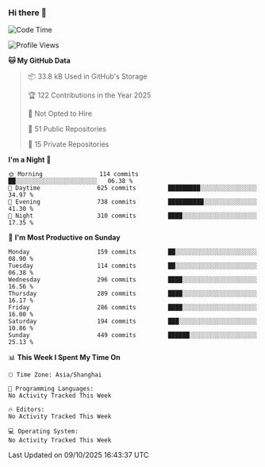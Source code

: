 ### Hi there 👋

<!--
**robinWongM/robinWongM** is a ✨ _special_ ✨ repository because its `README.md` (this file) appears on your GitHub profile.

Here are some ideas to get you started:

- 🔭 I’m currently working on ...
- 🌱 I’m currently learning ...
- 👯 I’m looking to collaborate on ...
- 🤔 I’m looking for help with ...
- 💬 Ask me about ...
- 📫 How to reach me: ...
- 😄 Pronouns: ...
- ⚡ Fun fact: ...
-->

<!--START_SECTION:waka-->
![Code Time](http://img.shields.io/badge/Code%20Time-272%20hrs%2015%20mins-blue)

![Profile Views](http://img.shields.io/badge/Profile%20Views-0-blue)

**🐱 My GitHub Data** 

> 📦 33.8 kB Used in GitHub's Storage 
 > 
> 🏆 122 Contributions in the Year 2025
 > 
> 🚫 Not Opted to Hire
 > 
> 📜 51 Public Repositories 
 > 
> 🔑 15 Private Repositories 
 > 
**I'm a Night 🦉** 

```text
🌞 Morning                114 commits         ██░░░░░░░░░░░░░░░░░░░░░░░   06.38 % 
🌆 Daytime                625 commits         █████████░░░░░░░░░░░░░░░░   34.97 % 
🌃 Evening                738 commits         ██████████░░░░░░░░░░░░░░░   41.30 % 
🌙 Night                  310 commits         ████░░░░░░░░░░░░░░░░░░░░░   17.35 % 
```
📅 **I'm Most Productive on Sunday** 

```text
Monday                   159 commits         ██░░░░░░░░░░░░░░░░░░░░░░░   08.90 % 
Tuesday                  114 commits         ██░░░░░░░░░░░░░░░░░░░░░░░   06.38 % 
Wednesday                296 commits         ████░░░░░░░░░░░░░░░░░░░░░   16.56 % 
Thursday                 289 commits         ████░░░░░░░░░░░░░░░░░░░░░   16.17 % 
Friday                   286 commits         ████░░░░░░░░░░░░░░░░░░░░░   16.00 % 
Saturday                 194 commits         ███░░░░░░░░░░░░░░░░░░░░░░   10.86 % 
Sunday                   449 commits         ██████░░░░░░░░░░░░░░░░░░░   25.13 % 
```


📊 **This Week I Spent My Time On** 

```text
🕑︎ Time Zone: Asia/Shanghai

💬 Programming Languages: 
No Activity Tracked This Week

🔥 Editors: 
No Activity Tracked This Week

💻 Operating System: 
No Activity Tracked This Week
```


 Last Updated on 09/10/2025 16:43:37 UTC
<!--END_SECTION:waka-->

